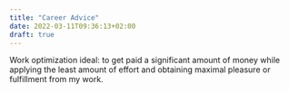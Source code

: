 ```yaml
---
title: "Career Advice"
date: 2022-03-11T09:36:13+02:00
draft: true
---
```

Work optimization
ideal: to get paid a significant amount of money while applying the least amount of effort and obtaining maximal pleasure or fulfillment from my work.
